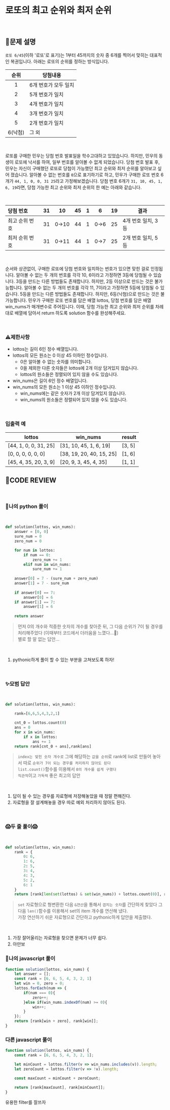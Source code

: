 # 로또의 최고 순위와 최저 순위

<br/>

## **📝문제 설명**
`로또 6/45`(이하 '로또'로 표기)는 1부터 45까지의 숫자 중 6개를 찍어서 맞히는 대표적인 복권입니다. 아래는 로또의 순위를 정하는 방식입니다.

|  순위   | 당첨내용             |
| :-----: | -------------------- |
|    1    | 6개 번호가 모두 일치 |
|    2    | 5개 번호가 일치      |
|    3    | 4개 번호가 일치      |
|    4    | 3개 번호가 일치      |
|    5    | 2개 번호가 일치      |
| 6(낙첨) | 그 외                |

<br/>

로또를 구매한 민우는 당첨 번호 발표일을 학수고대하고 있었습니다. 하지만, 민우의 동생이 로또에 낙서를 하여, 일부 번호를 알아볼 수 없게 되었습니다. 당첨 번호 발표 후, 민우는 자신이 구매했던 로또로 당첨이 가능했던 최고 순위와 최저 순위를 알아보고 싶어 졌습니다.
알아볼 수 없는 번호를 `0`으로 표기하기로 하고, 민우가 구매한 로또 번호 6개가 `44, 1, 0, 0, 31 25`라고 가정해보겠습니다. 당첨 번호 6개가 `31, 10, 45, 1, 6, 19`라면, 당첨 가능한 최고 순위와 최저 순위의 한 예는 아래와 같습니다.

<br/>

| 당첨 번호      |  31   |  10   |  45   |   1   |   6   |  19   | 결과               |
| :------------- | :---: | :---: | :---: | :---: | :---: | :---: | ------------------ |
| 최고 순위 번호 |  31   | 0→10  |  44   |   1   |  0→6  |  25   | 4개 번호 일치, 3등 |
| 최저 순위 번호 |  31   | 0→11  |  44   |   1   |  0→7  |  25   | 2개 번호 일치, 5등 |

<br/>

순서와 상관없이, 구매한 로또에 당첨 번호와 일치하는 번호가 있으면 맞힌 걸로 인정됩니다.
알아볼 수 없는 두 개의 번호를 각각 10, 6이라고 가정하면 3등에 당첨될 수 있습니다.
3등을 만드는 다른 방법들도 존재합니다. 하지만, 2등 이상으로 만드는 것은 불가능합니다.
알아볼 수 없는 두 개의 번호를 각각 11, 7이라고 가정하면 5등에 당첨될 수 있습니다.
5등을 만드는 다른 방법들도 존재합니다. 하지만, 6등(낙첨)으로 만드는 것은 불가능합니다.
민우가 구매한 로또 번호를 담은 배열 lottos, 당첨 번호를 담은 배열 win_nums가 매개변수로 주어집니다. 이때, 당첨 가능한 최고 순위와 최저 순위를 차례대로 배열에 담아서 return 하도록 solution 함수를 완성해주세요.

<br/>

### **⚠제한사항**
- lottos는 길이 6인 정수 배열입니다.
- lottos의 모든 원소는 0 이상 45 이하인 정수입니다.
  - 0은 알아볼 수 없는 숫자를 의미합니다.
  - 0을 제외한 다른 숫자들은 lottos에 2개 이상 담겨있지 않습니다.
  - lottos의 원소들은 정렬되어 있지 않을 수도 있습니다.
- win_nums은 길이 6인 정수 배열입니다.
- win_nums의 모든 원소는 1 이상 45 이하인 정수입니다.
  - win_nums에는 같은 숫자가 2개 이상 담겨있지 않습니다.
  - win_nums의 원소들은 정렬되어 있지 않을 수도 있습니다.

<br/>

### **입출력 예**
| lottos                | win_nums                 | result |
| --------------------- | ------------------------ | ------ |
| [44, 1, 0, 0, 31, 25] | [31, 10, 45, 1, 6, 19]   | [3, 5] |
| [0, 0, 0, 0, 0, 0]    | [38, 19, 20, 40, 15, 25] | [1, 6] |
| [45, 4, 35, 20, 3, 9] | [20, 9, 3, 45, 4, 35]    | [1, 1] |

## **🧐CODE REVIEW**

<br/>

### **🧾나의 python 풀이**

<br/>

```python
def solution(lottos, win_nums):
    answer = [0, 0]
    sure_num = 0
    zero_num = 0

    for num in lottos:
        if num == 0:
            zero_num += 1
        elif num in win_nums:
            sure_num += 1
    
    answer[0] = 7 - (sure_num + zero_num)
    answer[1] = 7 - sure_num
    
    if answer[0] == 7:
        answer[0] = 6
    if answer[1] == 7:
        answer[1] = 6
        
    return answer
```

> 먼저 0의 개수와 적중한 숫자의 개수를 찾아준 뒤,
> 그 다음 순위가 7이 될 경우를 처리해주었다 (이때부터 코드에서  더러움을 느꼈다...🤨)<br/>
> 별로 할 말 없는 답안...

<br/>

1. pythonic하게 풀이 할 수 있는 부분을 고쳐보도록 하자!

<br/>

### **✨모범 답안**

<br/>

```python
def solution(lottos, win_nums):

    rank=[6,6,5,4,3,2,1]

    cnt_0 = lottos.count(0)
    ans = 0
    for x in win_nums:
        if x in lottos:
            ans += 1
    return rank[cnt_0 + ans],rank[ans]

```

> `index는 맞힌 숫자 개수로` 그에 해당하는 `값을 순위`로 rank에 list로 만들어 놓아서 따로 `순위가 7이 되는 경우를 처리하지 않아도 된다`<br/>
> `list.count()`함수를 이용해서 `0의 개수를 쉽게 구했다`<br/>
> `직관적`이고 `가독력` 좋은 최고의 답안

<br/>

1. 답이 될 수 있는 경우를 자료형에 저장해놓았을 때 정말 편해진다.
2. 자료형을 잘 설계해놓을 경우 따로 예외 처리하지 않아도 된다.

<br/>

### **😱두 줄 풀이😱**

<br/>

```python
def solution(lottos, win_nums):
    rank = {
        0: 6,
        1: 6,
        2: 5,
        3: 4,
        4: 3,
        5: 2,
        6: 1
    }
    return [rank[len(set(lottos) & set(win_nums)) + lottos.count(0)], rank[len(set(lottos) & set(win_nums))]]

```

> `set` 자료형으로 형변환한 다음 `&연산`을 통해서 `겹치는 숫자`를 간단하게 찾았다 그 다음 `len()`함수를 이용해서 set의 item 개수를 연산해 냈다.<br/>
> 가장 연산하기 쉬운 자료형으로 간단하고 pythonic하게 답안을 제출했다.

<br/>

1. 가장 잘어울리는 자료형을 찾으면 문제가 너무 쉽다.
2. 아만보

### **🧾나의 javascript 풀이**

```js
function solution(lottos, win_nums) {
    let answer = [];
    const rank = [6, 6, 5, 4, 3, 2, 1]
    let win = 0, zero = 0;
    lottos.forEach(num => {
        if(num === 0){
            zero++;
        }else if(win_nums.indexOf(num) >= 0){
            win++;
        }
    });
    return [rank[win + zero], rank[win]];
}
```

### **다른 javascript 풀이**

```js
function solution(lottos, win_nums) {
    const rank = [6, 6, 5, 4, 3, 2, 1];

    let minCount = lottos.filter(v => win_nums.includes(v)).length;
    let zeroCount = lottos.filter(v => !v).length;

    const maxCount = minCount + zeroCount;

    return [rank[maxCount], rank[minCount]];
}
```

유용한 filter를 잘쓰자